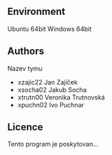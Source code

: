 Environment
---------

Ubuntu 64bit
Windows 64bit

Authors
------

Nazev tymu
- xzajic22 Jan Zajíček 
- xsocha02 Jakub Socha 
- xtrutn00 Veronika Trutnovská 
- xpuchn02 Ivo Puchnar 

Licence
-------

Tento program je poskytovan...
